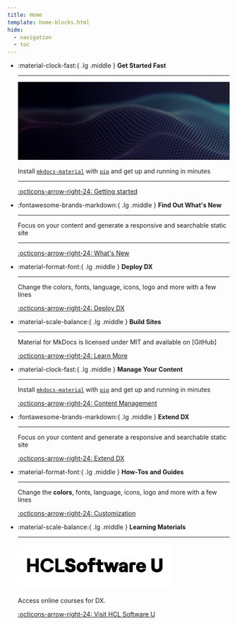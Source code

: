 ```yaml
---
title: Home
template: home-blocks.html
hide:
  - navigation
  - toc
---
```


<div class="grid cards" markdown>

-   :material-clock-fast:{ .lg .middle } __Get Started Fast__

    ---
     ![](./assets/homepage-images/dx-doc-hero-banner2.png)

    Install [`mkdocs-material`](#) with [`pip`](#) and get up
    and running in minutes

   

    ---

    [:octicons-arrow-right-24: Getting started](./get_started/architecture_overview/index.md)

-   :fontawesome-brands-markdown:{ .lg .middle } __Find Out What's New__

    ---

    Focus on your content and generate a responsive and searchable static site

    ---

    [:octicons-arrow-right-24: What's New](./whatsnew/cf20/newcf221.md)

-   :material-format-font:{ .lg .middle } __Deploy DX__

    ---

    Change the colors, fonts, language, icons, logo and more with a few lines

    [:octicons-arrow-right-24: Deploy DX](./deployment/index.md)

-   :material-scale-balance:{ .lg .middle } __Build Sites__

    ---

    Material for MkDocs is licensed under MIT and available on [GitHub]

    [:octicons-arrow-right-24: Learn More](./build_sites/index.md)

-   :material-clock-fast:{ .lg .middle } __Manage Your Content__

    ---

    Install [`mkdocs-material`](#) with [`pip`](#) and get up
    and running in minutes

    [:octicons-arrow-right-24: Content Management](./manage_content/index.md)

-   :fontawesome-brands-markdown:{ .lg .middle } __Extend DX__

    ---

    Focus on your content and generate a responsive and searchable static site

    [:octicons-arrow-right-24: Extend DX](./extend_dx/index.md)

-   :material-format-font:{ .lg .middle } __How-Tos and Guides__

    ---

    Change the **colors**, fonts, language, icons, logo and more with a few lines

    [:octicons-arrow-right-24: Customization](./guide_me/glossary.md)

-   :material-scale-balance:{ .lg .middle } __Learning Materials__

    ---

    ![HCL Software U Logo](./assets/homepage-images/HCLSoftware-U-logo-blk.png)

    Access online courses for DX.

    [:octicons-arrow-right-24: Visit HCL Software U](https://hclsoftwareu.hcltechsw.com/hcl-dx)

</div>